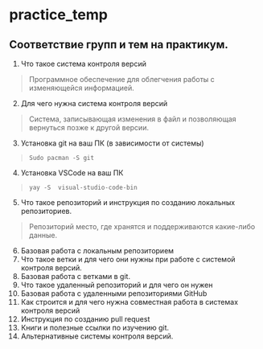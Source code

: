 # practice_temp

## Соответствие групп и тем на практикум.

1. Что такое система контроля версий

>Программное обеспечение для облегчения работы с изменяющейся информацией.
2. Для чего нужна система контроля версий

>Cистема, записывающая изменения в файл и позволяющая вернуться позже к другой версии.

3. Установка git на ваш ПК (в зависимости от системы)
>```Sudo pacman -S git```

4. Установка VSCode на ваш ПК
>```yay -S  visual-studio-code-bin```

5. Что такое репозиторий и инструкция по созданию локальных репозиториев.

>Репозиторий место, где хранятся и поддерживаются какие-либо данные.

6. Базовая работа с локальным репозиторием
7. Что такое ветки и для чего они нужны при работе с системой контроля версий.
8. Базовая работа с ветками в git.
9. Что такое удаленный репозиторий и для чего он нужен
10. Базовая работа с удаленными репозиториями GitHub
11. Как строится и для чего нужна совместная работа в системах контроля версий
12. Инструкция по созданию pull request
13. Книги и полезные ссылки по изучению git.
14. Альтернативные системы контроля версий.

